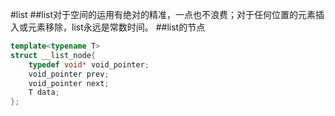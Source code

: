 #list
##list对于空间的运用有绝对的精准，一点也不浪费；对于任何位置的元素插入或元素移除，list永远是常数时间。
##list的节点
```c++
template<typename T>
struct __list_node{
    typedef void* void_pointer;
    void_pointer prev;
    void_pointer next;
    T data;
};
```
